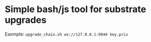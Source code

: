 # Simple bash/js tool for substrate upgrades

Eaxmple: `upgrade_chain.sh ws://127.0.0.1:9944 key.priv`
